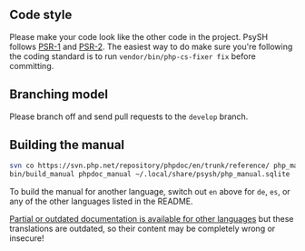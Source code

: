 ## Code style

Please make your code look like the other code in the project. PsySH follows [PSR-1](https://php-fig.org/psr/psr-1/) and [PSR-2](https://php-fig.org/psr/psr-2/). The easiest way to do make sure you're following the coding standard is to run `vendor/bin/php-cs-fixer fix` before committing.

## Branching model

Please branch off and send pull requests to the `develop` branch.

## Building the manual

```sh
svn co https://svn.php.net/repository/phpdoc/en/trunk/reference/ php_manual
bin/build_manual phpdoc_manual ~/.local/share/psysh/php_manual.sqlite
```

To build the manual for another language, switch out `en` above for `de`, `es`, or any of the other languages listed in the README.

[Partial or outdated documentation is available for other languages](https://www.php.net/manual/help-translate.php) but these translations are outdated, so their content may be completely wrong or insecure!
